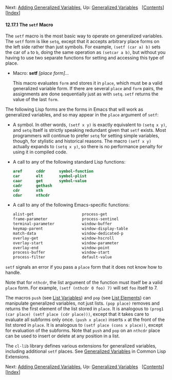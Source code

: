 

Next: [Adding Generalized Variables](Adding-Generalized-Variables.html), Up: [Generalized Variables](Generalized-Variables.html)   \[[Contents](index.html#SEC_Contents "Table of contents")]\[[Index](Index.html "Index")]

#### 12.17.1 The `setf` Macro

The `setf` macro is the most basic way to operate on generalized variables. The `setf` form is like `setq`, except that it accepts arbitrary place forms on the left side rather than just symbols. For example, `(setf (car a) b)` sets the car of `a` to `b`, doing the same operation as `(setcar a b)`, but without you having to use two separate functions for setting and accessing this type of place.

*   Macro: **setf** *\[place form]…*

    This macro evaluates `form` and stores it in `place`, which must be a valid generalized variable form. If there are several `place` and `form` pairs, the assignments are done sequentially just as with `setq`. `setf` returns the value of the last `form`.

The following Lisp forms are the forms in Emacs that will work as generalized variables, and so may appear in the `place` argument of `setf`:

*   A symbol. In other words, `(setf x y)` is exactly equivalent to `(setq x y)`, and `setq` itself is strictly speaking redundant given that `setf` exists. Most programmers will continue to prefer `setq` for setting simple variables, though, for stylistic and historical reasons. The macro `(setf x y)` actually expands to `(setq x y)`, so there is no performance penalty for using it in compiled code.

*   A call to any of the following standard Lisp functions:

    ```lisp
    aref      cddr      symbol-function
    car       elt       symbol-plist
    caar      get       symbol-value
    cadr      gethash
    cdr       nth
    cdar      nthcdr
    ```

*   A call to any of the following Emacs-specific functions:

    ```lisp
    alist-get                     process-get
    frame-parameter               process-sentinel
    terminal-parameter            window-buffer
    keymap-parent                 window-display-table
    match-data                    window-dedicated-p
    overlay-get                   window-hscroll
    overlay-start                 window-parameter
    overlay-end                   window-point
    process-buffer                window-start
    process-filter                default-value
    ```

`setf` signals an error if you pass a `place` form that it does not know how to handle.

Note that for `nthcdr`, the list argument of the function must itself be a valid `place` form. For example, `(setf (nthcdr 0 foo) 7)` will set `foo` itself to 7.

The macros `push` (see [List Variables](List-Variables.html)) and `pop` (see [List Elements](List-Elements.html)) can manipulate generalized variables, not just lists. `(pop place)` removes and returns the first element of the list stored in `place`. It is analogous to `(prog1 (car place) (setf place (cdr place)))`, except that it takes care to evaluate all subforms only once. `(push x place)` inserts `x` at the front of the list stored in `place`. It is analogous to `(setf place (cons x place))`, except for evaluation of the subforms. Note that `push` and `pop` on an `nthcdr` place can be used to insert or delete at any position in a list.

The `cl-lib` library defines various extensions for generalized variables, including additional `setf` places. See [Generalized Variables](https://www.gnu.org/software/emacs/manual/html_node/cl/Generalized-Variables.html#Generalized-Variables) in Common Lisp Extensions.

Next: [Adding Generalized Variables](Adding-Generalized-Variables.html), Up: [Generalized Variables](Generalized-Variables.html)   \[[Contents](index.html#SEC_Contents "Table of contents")]\[[Index](Index.html "Index")]

